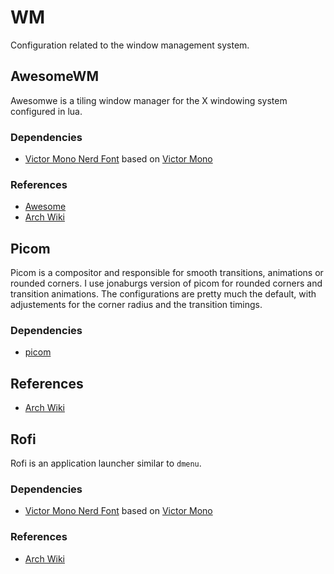 # WM

Configuration related to the window management system.

## AwesomeWM

Awesomwe is a tiling window manager for the X windowing system configured in
lua.

### Dependencies

- [Victor Mono Nerd Font](https://github.com/ryanoasis/nerd-fonts) based on
  [Victor Mono](https://github.com/rubjo/victor-mono)

### References

- [Awesome](https://awesomewm.org/apidoc/)
- [Arch Wiki](https://wiki.archlinux.org/title/Awesome)

## Picom

Picom is a compositor and responsible for smooth transitions, animations or
rounded corners. I use jonaburgs version of picom for rounded corners and
transition animations. The configurations are pretty much the default, with
adjustements for the corner radius and the transition timings.

### Dependencies

- [picom](https://github.com/yshui/picom)

## References

- [Arch Wiki](https://wiki.archlinux.org/title/Picom)

## Rofi

Rofi is an application launcher similar to `dmenu`.

### Dependencies

- [Victor Mono Nerd Font](https://github.com/ryanoasis/nerd-fonts) based on
  [Victor Mono](https://github.com/rubjo/victor-mono)

### References

- [Arch Wiki](https://wiki.archlinux.org/title/Rofi)
